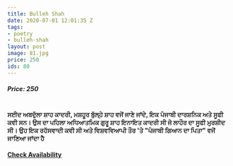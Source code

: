 ```yaml
---
title: Bulleh Shah
date: 2020-07-01 12:01:35 Z
tags:
- poetry
- bulleh-shah
layout: post
image: 81.jpg
price: 250
ids: 80
---
```


<h5>Price: 250</h5><br>
<strong>
ਸਈਦ ਅਬਦੁੱਲਾ ਸ਼ਾਹ ਕਾਦਰੀ, ਮਸ਼ਹੂਰ ਬੁੱਲ੍ਹੇ ਸ਼ਾਹ ਵਜੋਂ ਜਾਣੇ ਜਾਂਦੇ, ਇਕ ਪੰਜਾਬੀ ਦਾਰਸ਼ਨਿਕ ਅਤੇ ਸੂਫੀ ਕਵੀ ਸਨ। ਉਸ ਦਾ ਪਹਿਲਾ ਅਧਿਆਤਮਿਕ ਗੁਰੂ ਸ਼ਾਹ ਇਨਾਇਤ ਕਾਦਰੀ ਸੀ ਜੋ ਲਾਹੌਰ ਦਾ ਸੂਫੀ ਮੁਰਸ਼ੀਦ ਸੀ। ਉਹ ਇਕ ਰਹੱਸਵਾਦੀ ਕਵੀ ਸੀ ਅਤੇ ਵਿਸ਼ਵਵਿਆਪੀ ਤੌਰ 'ਤੇ "ਪੰਜਾਬੀ ਗਿਆਨ ਦਾ ਪਿਤਾ" ਵਜੋਂ ਜਾਣਿਆ ਜਾਂਦਾ ਹੈ</strong>

<h4><a class="add-cart cart1" href="{{ site.baseurl }}/books#80"><b>Check Availability</b></a></h4>

<body>
 <script src="{{ site.baseurl }}/js/main.js"></script>
 </body>